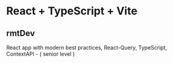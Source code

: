 # React + TypeScript + Vite

## rmtDev

React app with modern best practices, React-Query, TypeScript, ContextAPI - (
senior level )
